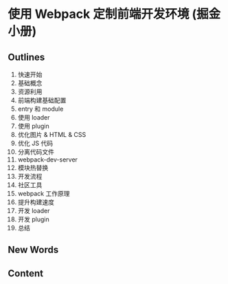 # 使用 Webpack 定制前端开发环境 (掘金小册)


## Outlines
1. 快速开始
2. 基础概念
3. 资源利用
4. 前端构建基础配置
5. entry 和 module
6. 使用 loader
7. 使用 plugin
8. 优化图片 & HTML & CSS
9. 优化 JS 代码
10. 分离代码文件
11. webpack-dev-server
12. 模块热替换
13. 开发流程
14. 社区工具
15. webpack 工作原理
16. 提升构建速度
17. 开发 loader 
18. 开发 plugin
19. 总结




## New Words





## Content